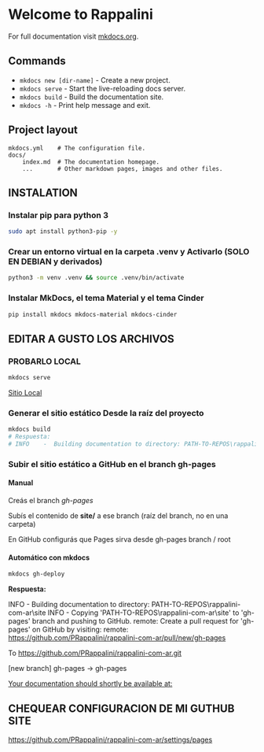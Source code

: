 # Welcome to Rappalini

For full documentation visit [mkdocs.org](https://www.mkdocs.org).

## Commands

* `mkdocs new [dir-name]` - Create a new project.
* `mkdocs serve` - Start the live-reloading docs server.
* `mkdocs build` - Build the documentation site.
* `mkdocs -h` - Print help message and exit.

## Project layout

    mkdocs.yml    # The configuration file.
    docs/
        index.md  # The documentation homepage.
        ...       # Other markdown pages, images and other files.

## INSTALATION

### Instalar pip para python 3

```bash
sudo apt install python3-pip -y 
```

### Crear un entorno virtual en la carpeta .venv y Activarlo (SOLO EN DEBIAN y derivados)

```bash
python3 -m venv .venv && source .venv/bin/activate
```

### Instalar MkDocs, el tema Material y el tema Cinder

```bash
pip install mkdocs mkdocs-material mkdocs-cinder
```

## EDITAR A GUSTO LOS ARCHIVOS

### PROBARLO LOCAL

```bash
mkdocs serve
```

[Sitio Local](localhost:8000)

### Generar el sitio estático Desde la raíz del proyecto

```bash
mkdocs build
# Respuesta:
# INFO    -  Building documentation to directory: PATH-TO-REPOS\rappalini-com-ar\site
```

### Subir el sitio estático a GitHub en el branch gh-pages

#### Manual

Creás el branch *gh-pages*

Subís el contenido de **site/** a ese branch (raíz del branch, no en una carpeta)

En GitHub configurás que Pages sirva desde gh-pages branch / root

#### Automático con mkdocs

```bash
mkdocs gh-deploy
```

**Respuesta:**

INFO    -  Building documentation to directory: PATH-TO-REPOS\rappalini-com-ar\site
INFO    -  Copying 'PATH-TO-REPOS\rappalini-com-ar\site' to 'gh-pages' branch and pushing to GitHub.
remote: Create a pull request for 'gh-pages' on GitHub by visiting:
remote:      https://github.com/PRappalini/rappalini-com-ar/pull/new/gh-pages

To https://github.com/PRappalini/rappalini-com-ar.git

[new branch]      gh-pages -> gh-pages

[Your documentation should shortly be available at:](https://PRappalini.github.io/rappalini-com-ar/)

## CHEQUEAR CONFIGURACION DE MI GUTHUB SITE

https://github.com/PRappalini/rappalini-com-ar/settings/pages

